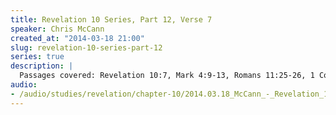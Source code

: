 ```yaml
--- 
title: Revelation 10 Series, Part 12, Verse 7
speaker: Chris McCann
created_at: "2014-03-18 21:00"
slug: revelation-10-series-part-12
series: true
description: |
  Passages covered: Revelation 10:7, Mark 4:9-13, Romans 11:25-26, 1 Corinthians 2:6-7.
audio: 
- /audio/studies/revelation/chapter-10/2014.03.18_McCann_-_Revelation_10_Series_Part_12.yaml
---
```

